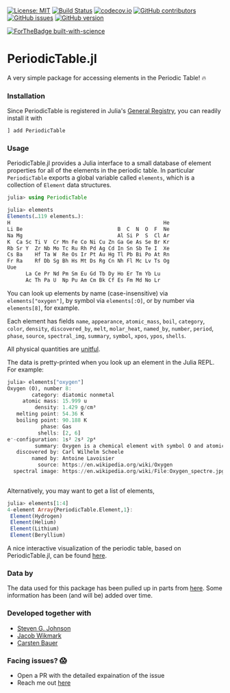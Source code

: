 [![License: MIT](https://img.shields.io/badge/License-MIT-yellow.svg)](https://opensource.org/licenses/MIT)
[![Build Status](https://github.com/JuliaParallel/Hwloc.jl/workflows/CI/badge.svg)](https://github.com/JuliaParallel/Hwloc.jl/actions)
[![codecov.io](http://codecov.io/github/rahulkp220/PeriodicTable.jl/coverage.svg?branch=master)](http://codecov.io/github/rahulkp220/PeriodicTable.jl?branch=master)
[![GitHub contributors](https://img.shields.io/github/contributors/rahulkp220/PeriodicTable.jl.svg)](https://github.com/rahulkp220/PeriodicTable.jl/graphs/contributors)
[![GitHub issues](https://img.shields.io/github/issues/rahulkp220/PeriodicTable.jl.svg)](https://github.com/rahulkp220/PeriodicTable.jl/issues/)
[![GitHub version](https://badge.fury.io/gh/rahulkp220%2FPeriodicTable.jl.svg)](https://github.com/rahulkp220/PeriodicTable.jl)

[![ForTheBadge built-with-science](http://ForTheBadge.com/images/badges/built-with-science.svg)](https://github.com/rahulkp220/)


# PeriodicTable.jl
A very simple package for accessing elements in the Periodic Table! :fire:

### Installation
Since PeriodicTable is registered in Julia's [General Registry](https://github.com/JuliaRegistries/General), you can readily install it with
```julia
] add PeriodicTable
```


### Usage
PeriodicTable.jl provides a Julia interface to a small database of element
properties for all of the elements in the periodic table. In particular `PeriodicTable` exports a global variable called `elements`, which is a collection of
`Element` data structures.

```julia
julia> using PeriodicTable

julia> elements
Elements(…119 elements…):
H                                                  He
Li Be                               B  C  N  O  F  Ne
Na Mg                               Al Si P  S  Cl Ar
K  Ca Sc Ti V  Cr Mn Fe Co Ni Cu Zn Ga Ge As Se Br Kr
Rb Sr Y  Zr Nb Mo Tc Ru Rh Pd Ag Cd In Sn Sb Te I  Xe
Cs Ba    Hf Ta W  Re Os Ir Pt Au Hg Tl Pb Bi Po At Rn
Fr Ra    Rf Db Sg Bh Hs Mt Ds Rg Cn Nh Fl Mc Lv Ts Og
Uue                                                   
      La Ce Pr Nd Pm Sm Eu Gd Tb Dy Ho Er Tm Yb Lu    
      Ac Th Pa U  Np Pu Am Cm Bk Cf Es Fm Md No Lr
```

You can look up elements by name (case-insensitive)
via `elements["oxygen"]`, by symbol via `elements[:O]`, or by number via
`elements[8]`, for example.

Each element has fields `name`, `appearance`, `atomic_mass`, `boil`, `category`, `color`, `density`, `discovered_by`, `melt`, `molar_heat`, `named_by`, `number`, `period`, `phase`, `source`, `spectral_img`, `summary`, `symbol`, `xpos`, `ypos`, `shells`.

All physical quantities are [unitful](https://github.com/ajkeller34/Unitful.jl).

The data is pretty-printed when you look up an element in the Julia REPL.
For example:
```julia
julia> elements["oxygen"]
Oxygen (O), number 8:
        category: diatomic nonmetal
     atomic mass: 15.999 u
         density: 1.429 g/cm³
   melting point: 54.36 K
   boiling point: 90.188 K
           phase: Gas
          shells: [2, 6]
e⁻-configuration: 1s² 2s² 2p⁴
         summary: Oxygen is a chemical element with symbol O and atomic number 8. It is a member of the chalcogen group on the periodic table and is a highly reactive nonmetal and oxidizing agent that readily forms compounds (notably oxides) with most elements. By mass, oxygen is the third-most abundant element in the universe, after hydrogen and helium.
   discovered by: Carl Wilhelm Scheele
        named by: Antoine Lavoisier
          source: https://en.wikipedia.org/wiki/Oxygen
  spectral image: https://en.wikipedia.org/wiki/File:Oxygen_spectre.jpg
 
```
Alternatively, you may want to get a list of elements,
```julia
julia> elements[1:4]
4-element Array{PeriodicTable.Element,1}:
 Element(Hydrogen) 
 Element(Helium)   
 Element(Lithium)  
 Element(Beryllium)
 ```
 
 A nice interactive visualization of the periodic table, based on PeriodicTable.jl, can be found [here](https://github.com/lancebeet/julia-scripts#periodictabletoyjl).

### Data by
The data used for this package has been pulled up in parts from [here](https://github.com/Bowserinator/Periodic-Table-JSON).
Some information has been (and will be) added over time.

### Developed together with
* [Steven G. Johnson](https://github.com/stevengj)
* [Jacob Wikmark](https://github.com/lancebeet)
* [Carsten Bauer](https://github.com/crstnbr)

### Facing issues? :scream:
* Open a PR with the detailed expaination of the issue
* Reach me out [here](https://www.rahullakhanpal.in)
